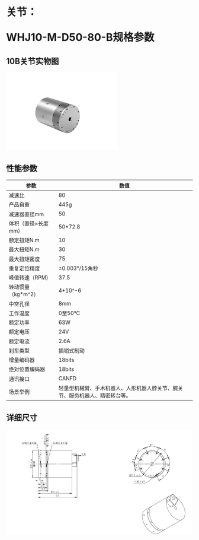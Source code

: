 # <p class="hidden">关节：</p>WHJ10-M-D50-80-B规格参数

## 10B关节实物图

<div align="left"> <img src="../WHJ10-M-D50-80-B/10B--2.png" width = 300 /> </div>

## 性能参数

| 参数 | 数值 |
| --- | --- |
| 减速比 | 80 |
| 产品自重 | 445g |
| 减速器直径mm | 50 |
| 体积（直径×长度mm） | 50*72.8 |
| 额定扭矩N.m | 10 |
| 最大扭矩N.m | 30 |
| 最大扭矩密度 | 75 |
| 重复定位精度 | ±0.003°/15角秒 |
| 峰值转速（RPM） | 37.5 |
| 转动惯量（kg*m^2） | 4*10^-6 |
| 中空孔径 | 8mm |
| 工作温度 | 0至50℃ |
| 额定功率 | 63W |
| 额定电压 | 24V |
| 额定电流 | 2.6A |
| 刹车类型 | 插销式制动 |
| 增量编码器 | 18bits |
| 绝对位置编码器 | 18bits |
| 通讯接口 | CANFD |
| 场景举例 | 轻量型机械臂、手术机器人、人形机器人脖关节、腕关节、服务机器人、精密转台等。 |

## 详细尺寸
![alt text](<CleanShot 2024-08-21 at 18.04.30.png>)